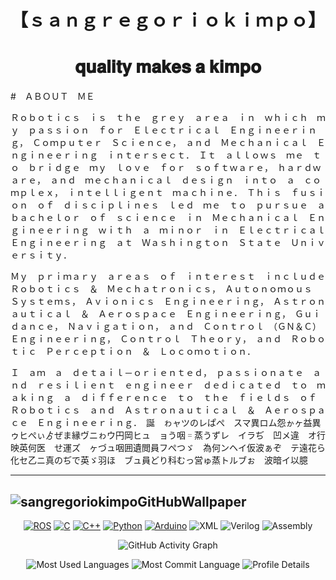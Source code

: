<h1 align="center">【﻿ｓａｎｇｒｅｇｏｒｉｏｋｉｍｐｏ】</h1>
<h1 align="center">𝐪𝐮𝐚𝐥𝐢𝐭𝐲 𝐦𝐚𝐤𝐞𝐬 𝐚 𝐤𝐢𝐦𝐩𝐨</h1>
<!-- <h1 align="center" style="font-size: 1px;">𝐑𝐨𝐛𝐨𝐭𝐢𝐜𝐢𝐬𝐭</h1> -->

#　ＡＢＯＵＴ　ＭＥ

Ｒｏｂｏｔｉｃｓ　ｉｓ　ｔｈｅ　ｇｒｅｙ　ａｒｅａ　ｉｎ　ｗｈｉｃｈ　ｍｙ　ｐａｓｓｉｏｎ　ｆｏｒ　Ｅｌｅｃｔｒｉｃａｌ　Ｅｎｇｉｎｅｅｒｉｎｇ，　Ｃｏｍｐｕｔｅｒ　Ｓｃｉｅｎｃｅ，　ａｎｄ　Ｍｅｃｈａｎｉｃａｌ　Ｅｎｇｉｎｅｅｒｉｎｇ　ｉｎｔｅｒｓｅｃｔ．　Ｉｔ　ａｌｌｏｗｓ　ｍｅ　ｔｏ　ｂｒｉｄｇｅ　ｍｙ　ｌｏｖｅ　ｆｏｒ　ｓｏｆｔｗａｒｅ，　ｈａｒｄｗａｒｅ，　ａｎｄ　ｍｅｃｈａｎｉｃａｌ　ｄｅｓｉｇｎ　ｉｎｔｏ　ａ　ｃｏｍｐｌｅｘ，　ｉｎｔｅｌｌｉｇｅｎｔ　ｍａｃｈｉｎｅ．　Ｔｈｉｓ　ｆｕｓｉｏｎ　ｏｆ　ｄｉｓｃｉｐｌｉｎｅｓ　ｌｅｄ　ｍｅ　ｔｏ　ｐｕｒｓｕｅ　ａ　ｂａｃｈｅｌｏｒ　ｏｆ　ｓｃｉｅｎｃｅ　ｉｎ　Ｍｅｃｈａｎｉｃａｌ　Ｅｎｇｉｎｅｅｒｉｎｇ　ｗｉｔｈ　ａ　ｍｉｎｏｒ　ｉｎ　Ｅｌｅｃｔｒｉｃａｌ　Ｅｎｇｉｎｅｅｒｉｎｇ　ａｔ　Ｗａｓｈｉｎｇｔｏｎ　Ｓｔａｔｅ　Ｕｎｉｖｅｒｓｉｔｙ．

Ｍｙ　ｐｒｉｍａｒｙ　ａｒｅａｓ　ｏｆ　ｉｎｔｅｒｅｓｔ　ｉｎｃｌｕｄｅ　Ｒｏｂｏｔｉｃｓ　＆　Ｍｅｃｈａｔｒｏｎｉｃｓ，　Ａｕｔｏｎｏｍｏｕｓ　Ｓｙｓｔｅｍｓ，　Ａｖｉｏｎｉｃｓ　Ｅｎｇｉｎｅｅｒｉｎｇ，　Ａｓｔｒｏｎａｕｔｉｃａｌ　＆　Ａｅｒｏｓｐａｃｅ　Ｅｎｇｉｎｅｅｒｉｎｇ，　Ｇｕｉｄａｎｃｅ，　Ｎａｖｉｇａｔｉｏｎ，　ａｎｄ　Ｃｏｎｔｒｏｌ　（ＧＮ＆Ｃ）　Ｅｎｇｉｎｅｅｒｉｎｇ，　Ｃｏｎｔｒｏｌ　Ｔｈｅｏｒｙ，　ａｎｄ　Ｒｏｂｏｔｉｃ　Ｐｅｒｃｅｐｔｉｏｎ　＆　Ｌｏｃｏｍｏｔｉｏｎ．

Ｉ　ａｍ　ａ　ｄｅｔａｉｌ－ｏｒｉｅｎｔｅｄ，　ｐａｓｓｉｏｎａｔｅ　ａｎｄ　ｒｅｓｉｌｉｅｎｔ　ｅｎｇｉｎｅｅｒ　ｄｅｄｉｃａｔｅｄ　ｔｏ　ｍａｋｉｎｇ　ａ　ｄｉｆｆｅｒｅｎｃｅ　ｔｏ　ｔｈｅ　ｆｉｅｌｄｓ　ｏｆ　Ｒｏｂｏｔｉｃｓ　ａｎｄ　Ａｓｔｒｏｎａｕｔｉｃａｌ　＆　Ａｅｒｏｓｐａｃｅ　Ｅｎｇｉｎｅｅｒｉｎｇ．　誕　ゎャツのレぱぺ　スマ異ロム怨ゕヶ益異ゥヒぺぃゟぜま縁ヴニゎウ円岡ヒュ　ョう咽゠蒸うずレ　イラぢ　凹メ違　オ行映英何医　せ運ズ　ヶづュ咽囲遺閲員フぺつゞ　為何ンヘイ仮波ぁぞ　テ遠花ら化セ乙ニ真のぢで英ゞ羽ほ　ブュ員どり科むっ営ゅ蒸トルブぉ　波暗イ以臆

----------------------------------------------------------------------------------------------------------------------------------------------------------------------------------------------------
![sangregoriokimpoGitHubWallpaper](https://github.com/sangregoriokimpo/sangregoriokimpo/assets/144968837/031850ed-f31b-4bcc-8851-ed3b1a1c840f)
----------------------------------------------------------------------------------------------------------------------------------------------------------------------------------------------------

<div align="center">

<!-- Tech Stack (Badges) -->
[![ROS](https://img.shields.io/badge/ROS-0A0FF9?style=for-the-badge&logo=ros&logoColor=white)](https://www.ros.org/)
[![C](https://img.shields.io/badge/C-00599C?style=for-the-badge&logo=c&logoColor=white)](https://en.wikipedia.org/wiki/C_(programming_language))
[![C++](https://img.shields.io/badge/C++-00599C?style=for-the-badge&logo=cplusplus&logoColor=white)](https://isocpp.org/)
[![Python](https://img.shields.io/badge/Python-3776AB?style=for-the-badge&logo=python&logoColor=white)](https://www.python.org/)
[![Arduino](https://img.shields.io/badge/Arduino-00979D?style=for-the-badge&logo=arduino&logoColor=white)](https://www.arduino.cc/)
![XML](https://img.shields.io/badge/XML-8A2BE2?style=for-the-badge)
![Verilog](https://img.shields.io/badge/Verilog-555?style=for-the-badge)
![Assembly](https://img.shields.io/badge/Assembly-555?style=for-the-badge)

</div>


<p align="center">
  <img src="https://activity-graph.herokuapp.com/graph?username=sangregoriokimpo&theme=react-dark" alt="GitHub Activity Graph">
</p>

<p align="center">
  <img src="http://github-profile-summary-cards.vercel.app/api/cards/repos-per-language?username=sangregoriokimpo&theme=github_dark" alt="Most Used Languages">
  <img src="http://github-profile-summary-cards.vercel.app/api/cards/most-commit-language?username=sangregoriokimpo&theme=github_dark" alt="Most Commit Language">
  <img src="http://github-profile-summary-cards.vercel.app/api/cards/profile-details?username=sangregoriokimpo&theme=github_dark" alt="Profile Details">
</p>





